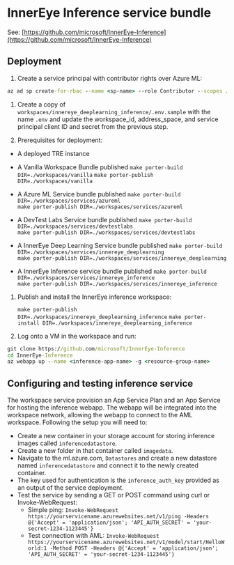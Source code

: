 # InnerEye Inference service bundle

See: [https://github.com/microsoft/InnerEye-Inference](https://github.com/microsoft/InnerEye-Inference)

## Deployment

1. Create a service principal with contributor rights over Azure ML:

```cmd
az ad sp create-for-rbac --name <sp-name> --role Contributor --scopes /subscriptions/<subscription-id>/resourceGroups/<resource-group-name>/providers/Microsoft.MachineLearningServices/workspaces/<workspace-name>
```

1. Create a copy of `workspaces/innereye_deeplearning_inference/.env.sample` with the name `.env` and update the workspace_id, address_space, and service principal client ID and secret from the previous step.

1. Prerequisites for deployment:

- A deployed TRE instance

- A Vanilla Workspace Bundle published
    `make porter-build DIR=./workspaces/vanilla`
    `make porter-publish DIR=./workspaces/vanilla`

- A Azure ML Service bundle published
    `make porter-build DIR=./workspaces/services/azureml`  
    `make porter-publish DIR=./workspaces/services/azureml`

- A DevTest Labs Service bundle published
    `make porter-build DIR=./workspaces/services/devtestlabs`  
    `make porter-publish DIR=./workspaces/services/devtestlabs`

- A InnerEye Deep Learning Service bundle published
    `make porter-build DIR=./workspaces/services/innereye_deeplearning`  
    `make porter-publish DIR=./workspaces/services/innereye_deeplearning`

- A InnerEye Inference service bundle published
    `make porter-build DIR=./workspaces/services/innereye_inference`  
    `make porter-publish DIR=./workspaces/services/innereye_inference`

1. Publish and install the InnerEye inference workspace:

    `make porter-publish DIR=./workspaces/innereye_deeplearning_inference`
    `make porter-install DIR=./workspaces/innereye_deeplearning_inference`

1. Log onto a VM in the workspace and run:

```cmd
git clone https://github.com/microsoft/InnerEye-Inference
cd InnerEye-Inference
az webapp up --name <inference-app-name> -g <resource-group-name>
```

## Configuring and testing inference service

The workspace service provision an App Service Plan and an App Service for hosting the inference webapp. The webapp will be integrated into the workspace network, allowing the webapp to connect to the AML workspace. Following the setup you will need to:

- Create a new container in your storage account for storing inference images called `inferencedatastore`.
- Create a new folder in that container called `imagedata`.
- Navigate to the ml.azure.com, `Datastores` and create a new datastore named `inferencedatastore` and connect it to the newly created container.
- The key used for authentication is the `inference_auth_key` provided as an output of the service deployment.
- Test the service by sending a GET or POST command using curl or Invoke-WebRequest:
  - Simple ping:
  ```Invoke-WebRequest https://yourservicename.azurewebsites.net/v1/ping -Headers @{'Accept' = 'application/json'; 'API_AUTH_SECRET' = 'your-secret-1234-1123445'}```
  - Test connection with AML:
  ```Invoke-WebRequest https://yourservicename.azurewebsites.net/v1/model/start/HelloWorld:1 -Method POST -Headers @{'Accept' = 'application/json'; 'API_AUTH_SECRET' = 'your-secret-1234-1123445'}```

